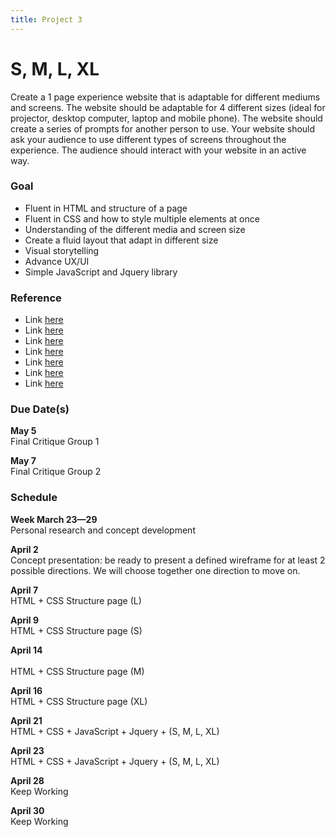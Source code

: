 ```yaml
---
title: Project 3
---
```


# S, M, L, XL

Create a 1  page experience website that is adaptable for different mediums and screens. The website should be adaptable for 4 different sizes (ideal for projector, desktop computer, laptop and mobile phone). The website should create a series of prompts for another person to use. Your website should ask your audience to use different types of screens throughout the experience. The audience should interact with your website in an active way. 

### Goal
- Fluent in HTML and structure of a page
- Fluent in CSS and how to style multiple elements at once
- Understanding of the different media and screen size
- Create a fluid layout that adapt in different size  
- Visual storytelling
- Advance UX/UI 
- Simple JavaScript and Jquery library

### Reference
- Link [here](https://yehwansong.github.io/cccs/#e1) 
- Link [here](http://ca-va.city/)
- Link [here](http://yhsong.com/antiuserfriendly)
- Link [here](https://vimeo.com/381661479)
- Link [here](https://www.off---white.com/en-us)
- Link [here](http://ilbellodelweb.parcodiyellowstone.it/projects/click-candy-pills/)
- Link [here]( https://bright.coop/)

### Due Date(s)

<b> May 5 </b> </br>
Final Critique Group 1

<b> May 7 </b> </br>
Final Critique Group 2


### Schedule

<b> Week March 23—29 </b> </br>
Personal research and concept development 

<b> April 2</b> </br>
Concept presentation: be ready to present a defined wireframe for at least 2 possible directions. We will choose together one direction to move on.  

<b> April 7</b> </br>
HTML + CSS Structure page (L)

<b> April 9</b> </br>
HTML + CSS Structure page (S)
 
<b> April 14 </b> </br>  
HTML + CSS Structure page (M)

<b> April 16 </b> </br>
HTML + CSS Structure page (XL)

<b> April 21 </b> </br>
HTML + CSS + JavaScript  + Jquery + (S, M, L, XL)

<b> April 23 </b> </br>
HTML + CSS + JavaScript  + Jquery + (S, M, L, XL)

<b> April 28 </b> </br>
Keep Working

<b> April 30 </b> </br>
Keep Working 

